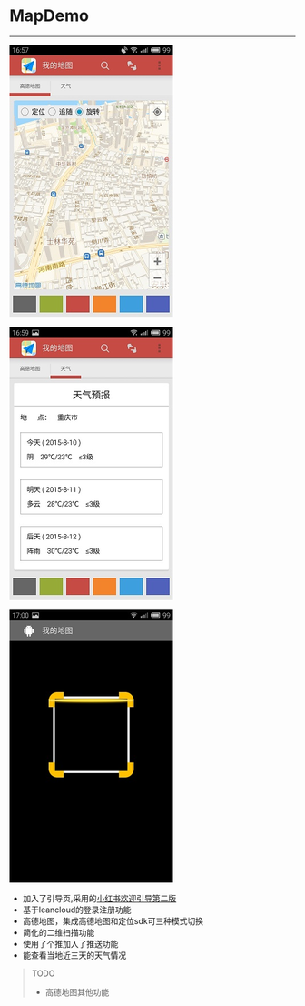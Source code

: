 # MapDemo
***

![地图](map.jpg)

![天气](weather.jpg)

![二维码](zxing.jpg)

- 加入了引导页,采用的[小红书欢迎引导第二版](https://github.com/w446108264/XhsWelcomeAnim)
- 基于leancloud的登录注册功能
- 高德地图，集成高德地图和定位sdk可三种模式切换
- 简化的二维扫描功能
- 使用了个推加入了推送功能
- 能查看当地近三天的天气情况


>TODO
>
>- 高德地图其他功能